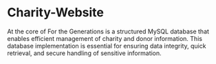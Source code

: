 # Charity-Website
At the core of For the Generations is a structured MySQL database that enables efficient management of charity and donor information. This database implementation is essential for ensuring data integrity, quick retrieval, and secure handling of sensitive information. 
